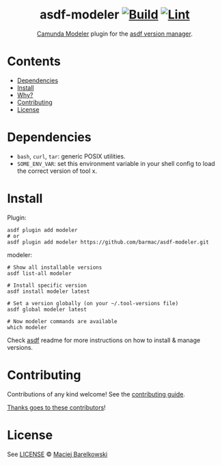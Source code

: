<div align="center">

# asdf-modeler [![Build](https://github.com/barmac/asdf-modeler/actions/workflows/build.yml/badge.svg)](https://github.com/barmac/asdf-modeler/actions/workflows/build.yml) [![Lint](https://github.com/barmac/asdf-modeler/actions/workflows/lint.yml/badge.svg)](https://github.com/barmac/asdf-modeler/actions/workflows/lint.yml)


[Camunda Modeler](https://github.com/camunda/camunda-modeler/tree/develop/docs) plugin for the [asdf version manager](https://asdf-vm.com).

</div>

# Contents

- [Dependencies](#dependencies)
- [Install](#install)
- [Why?](#why)
- [Contributing](#contributing)
- [License](#license)

# Dependencies

- `bash`, `curl`, `tar`: generic POSIX utilities.
- `SOME_ENV_VAR`: set this environment variable in your shell config to load the correct version of tool x.

# Install

Plugin:

```shell
asdf plugin add modeler
# or
asdf plugin add modeler https://github.com/barmac/asdf-modeler.git
```

modeler:

```shell
# Show all installable versions
asdf list-all modeler

# Install specific version
asdf install modeler latest

# Set a version globally (on your ~/.tool-versions file)
asdf global modeler latest

# Now modeler commands are available
which modeler
```

Check [asdf](https://github.com/asdf-vm/asdf) readme for more instructions on how to
install & manage versions.

# Contributing

Contributions of any kind welcome! See the [contributing guide](contributing.md).

[Thanks goes to these contributors](https://github.com/barmac/asdf-modeler/graphs/contributors)!

# License

See [LICENSE](LICENSE) © [Maciej Barelkowski](https://github.com/barmac/)
